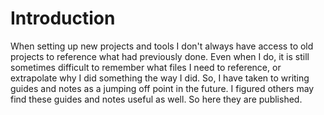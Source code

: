# Introduction

When setting up new projects and tools I don't always have access to old projects to reference what had previously done. Even when I do, it is still sometimes difficult to remember what files I need to reference, or extrapolate why I did something the way I did. So, I have taken to writing guides and notes as a jumping off point in the future. I figured others may find these guides and notes useful as well. So here they are published.
